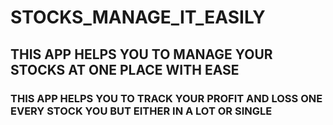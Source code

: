 # STOCKS_MANAGE_IT_EASILY

## THIS APP HELPS YOU TO MANAGE YOUR STOCKS AT ONE PLACE WITH EASE

### THIS APP HELPS YOU TO TRACK YOUR PROFIT AND LOSS ONE EVERY STOCK YOU BUT EITHER IN A LOT OR SINGLE
